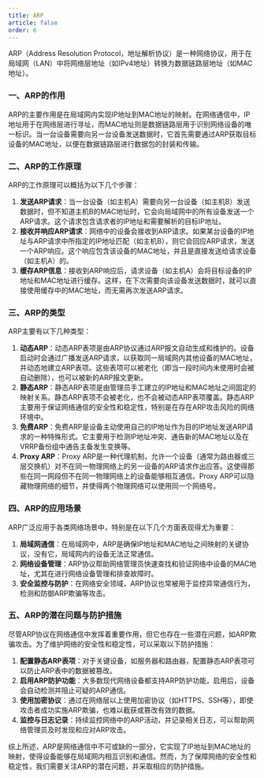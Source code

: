 ```yaml
---
title: ARP
article: false
order: 6
---
```


ARP（Address Resolution Protocol，地址解析协议）是一种网络协议，用于在局域网（LAN）中将网络层地址（如IPv4地址）转换为数据链路层地址（如MAC地址）。

### 一、ARP的作用

ARP的主要作用是在局域网内实现IP地址到MAC地址的映射。在网络通信中，IP地址用于在网络层进行寻址，而MAC地址则是数据链路层用于识别网络设备的唯一标识。当一台设备需要向另一台设备发送数据时，它首先需要通过ARP获取目标设备的MAC地址，以便在数据链路层进行数据包的封装和传输。

### 二、ARP的工作原理

ARP的工作原理可以概括为以下几个步骤：

1. **发送ARP请求**：当一台设备（如主机A）需要向另一台设备（如主机B）发送数据时，但不知道主机B的MAC地址时，它会向局域网中的所有设备发送一个ARP请求。这个请求包含请求者的IP地址和需要解析的目标IP地址。
2. **接收并响应ARP请求**：网络中的设备会接收到ARP请求。如果某台设备的IP地址与ARP请求中所指定的IP地址匹配（如主机B），则它会回应ARP请求，发送一个ARP响应。这个响应包含该设备的MAC地址，并且是直接发送给请求设备（如主机A）的。
3. **缓存ARP信息**：接收到ARP响应后，请求设备（如主机A）会将目标设备的IP地址和MAC地址进行缓存。这样，在下次需要向该设备发送数据时，就可以直接使用缓存中的MAC地址，而无需再次发送ARP请求。

### 三、ARP的类型

ARP主要有以下几种类型：

1. **动态ARP**：动态ARP表项是由ARP协议通过ARP报文自动生成和维护的。设备启动时会通过广播发送ARP请求，以获取同一局域网内其他设备的MAC地址，并动态地建立ARP表项。这些表项可以被老化（即当一段时间内未使用时会被自动删除），也可以被新的ARP报文更新。
2. **静态ARP**：静态ARP表项是由管理员手工建立的IP地址和MAC地址之间固定的映射关系。静态ARP表项不会被老化，也不会被动态ARP表项覆盖。静态ARP主要用于保证网络通信的安全性和稳定性，特别是在存在ARP攻击风险的网络环境中。
3. **免费ARP**：免费ARP是设备主动使用自己的IP地址作为目的IP地址发送ARP请求的一种特殊形式。它主要用于检测IP地址冲突、通告新的MAC地址以及在VRRP备份组中通告主备发生变换等。
4. **Proxy ARP**：Proxy ARP是一种代理机制，允许一个设备（通常为路由器或三层交换机）对不在同一物理网络上的另一设备的ARP请求作出应答。这使得那些在同一网段但不在同一物理网络上的设备能够相互通信。Proxy ARP可以隐藏物理网络的细节，并使得两个物理网络可以使用同一个网络号。

### 四、ARP的应用场景

ARP广泛应用于各类网络场景中，特别是在以下几个方面表现得尤为重要：

1. **局域网通信**：在局域网中，ARP是确保IP地址和MAC地址之间映射的关键协议，没有它，局域网内的设备无法正常通信。
2. **网络设备管理**：ARP协议帮助网络管理员快速查找和验证网络中设备的MAC地址，尤其在进行网络设备管理和排查故障时。
3. **安全监控与防护**：在网络安全领域，ARP协议也常被用于监控异常通信行为，检测和防御ARP欺骗等攻击。

### 五、ARP的潜在问题与防护措施

尽管ARP协议在网络通信中发挥着重要作用，但它也存在一些潜在问题，如ARP欺骗攻击。为了维护网络的安全性和稳定性，可以采取以下防护措施：

1. **配置静态ARP表项**：对于关键设备，如服务器和路由器，配置静态ARP表项可以防止ARP表中的数据被篡改。
2. **启用ARP防护功能**：大多数现代网络设备都支持ARP防护功能，启用后，设备会自动检测并阻止可疑的ARP通信。
3. **使用加密协议**：通过在网络层以上使用加密协议（如HTTPS、SSH等），即使攻击者成功实施ARP欺骗，也难以截获或篡改有效的数据。
4. **监控与日志记录**：持续监控网络中的ARP活动，并记录相关日志，可以帮助网络管理员及时发现和应对ARP攻击。

综上所述，ARP是网络通信中不可或缺的一部分，它实现了IP地址到MAC地址的映射，使得设备能够在局域网内相互识别和通信。然而，为了保障网络的安全性和稳定性，我们需要关注ARP的潜在问题，并采取相应的防护措施。